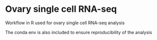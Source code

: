 # Ovary single cell RNA-seq

Workflow in R used for ovary single cell RNA-seq analysis 

The conda env is also included to ensure reproducibility of the analysis
